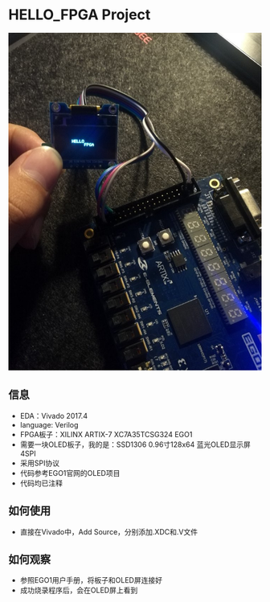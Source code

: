 # HELLO_FPGA Project

![HELLO_FPGA](HELLO_FPGA.jpg)

## 信息

- EDA：Vivado 2017.4
- language: Verilog
- FPGA板子：XILINX ARTIX-7 XC7A35TCSG324 EGO1
- 需要一块OLED板子，我的是：SSD1306 0.96寸128x64 蓝光OLED显示屏 4SPI
- 采用SPI协议
- 代码参考EGO1官网的OLED项目
- 代码均已注释

## 如何使用

- 直接在Vivado中，Add Source，分别添加.XDC和.V文件

## 如何观察

- 参照EGO1用户手册，将板子和OLED屏连接好
- 成功烧录程序后，会在OLED屏上看到
